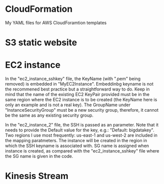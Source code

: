 # CloudFormation
My YAML files for AWS CloudForamtion templates

# S3 static website

# EC2 instance
In the "ec2_instance_sshkey" file, the KeyName (with ".pem" being removed) is embedded in "MyEC2Instance". Embeddinbg keyname is not the recommened best practice but a straightforward way to do. Keep in mind that the name of the existing EC2 KeyPair provided must be in the same region where the EC2 instance is to be created (the KeyName here is only an example and is not a real key).
The GroupName under "InstanceSecurityGroup" must be a new security group, therefore, it cannot be the same as any existing security group.

In the "ec2_instance_2" file, the SSH is passed as an parameter. Note that it needs to provide the Default value for the key, e.g.: "Default: bigdatakey". Two regions I use most frequently: us-east-1 and us-west-2 are included in the mapping paratmeters. The instance will be created in the region in which the SSH keyname is associated with. SG name is assigned when instance is created, as compared with the "ec2_instance_sshkey" file where the SG name is given in the code. 

# Kinesis Stream
